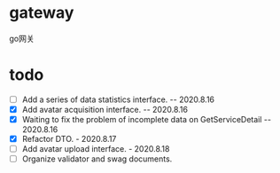 # gateway
 go网关
# todo
- [ ] Add a series of data statistics interface. -- 2020.8.16
- [x] Add avatar acquisition interface. -- 2020.8.16
- [x] Waiting to fix the problem of incomplete data on GetServiceDetail -- 2020.8.16
- [x] Refactor DTO. - 2020.8.17
- [ ] Add avatar upload interface. - 2020.8.18
- [ ] Organize validator and swag documents.
